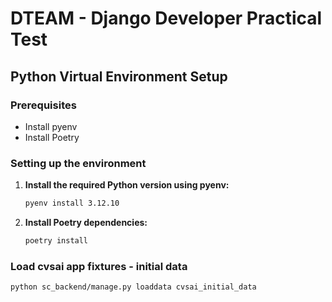# DTEAM - Django Developer Practical Test

## Python Virtual Environment Setup

### Prerequisites
- Install pyenv
- Install Poetry

### Setting up the environment

1. **Install the required Python version using pyenv:**
   ```bash
   pyenv install 3.12.10
   ```

2. **Install Poetry dependencies:**
   ```bash
   poetry install
   ```

### Load cvsai app fixtures - initial data

   ```bash
   python sc_backend/manage.py loaddata cvsai_initial_data
   ```
